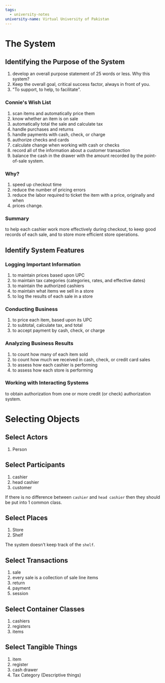 ```yaml
---
tags:
  - university-notes
university-name: Virtual University of Pakistan
---
```


# The System
## Identifying the Purpose of the System
1. develop an overall purpose statement of 25 words or less. Why this system?
2. Keep the overall goal, critical success factor, always in front of you.
3. "To support, to help, to facilitate".

### Connie's Wish List
1. scan items and automatically price them
2. know whether an item is on sale
3. automatically total the sale and calculate tax
4. handle purchases and returns
5. handle payments with cash, check, or charge
6. authorize checks and cards
7. calculate change when working with cash or checks
8. record all of the information about a customer transaction
9. balance the cash in the drawer with the amount recorded by the point-of-sale system.

### Why?
1. speed up checkout time
2. reduce the number of pricing errors
3. reduce the labor required to ticket the item with a price, originally and when
4. prices change.

### Summary
to help each cashier work more effectively during checkout, to keep good records of each sale, and to store more efficient store operations.

## Identify System Features
### Logging Important Information
1. to maintain prices based upon UPC
2. to maintain tax categories (categories, rates, and effective dates)
3. to maintain the authorized cashiers
4. to maintain what items we sell in a store
5. to log the results of each sale in a store

### Conducting Business
1. to price each item, based upon its UPC
2. to subtotal, calculate tax, and total
3. to accept payment by cash, check, or charge

### Analyzing Business Results
1. to count how many of each item sold
2. to count how much we received in cash, check, or credit card sales
3. to assess how each cashier is performing
4. to assess how each store is performing

### Working with Interacting Systems
to obtain authorization from one or more credit (or check) authorization system.

# Selecting Objects
## Select Actors
1. Person

## Select Participants
1. cashier
2. head cashier
3. customer

If there is no difference between `cashier` and `head cashier` then they should be put into 1 common class.

## Select Places
1. Store
2. Shelf

The system doesn't keep track of the `shelf`.

## Select Transactions
1. sale
2. every sale is a collection of sale line items
3. return
4. payment
5. session

## Select Container Classes
1. cashiers
2. registers
3. items

## Select Tangible Things
1. item
2. register
3. cash drawer
4. Tax Category (Descriptive things)
